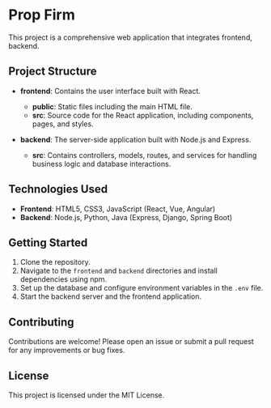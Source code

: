 # Prop Firm

This project is a comprehensive web application that integrates frontend, backend.

## Project Structure

- **frontend**: Contains the user interface built with React.
  - **public**: Static files including the main HTML file.
  - **src**: Source code for the React application, including components, pages, and styles.
  
- **backend**: The server-side application built with Node.js and Express.
  - **src**: Contains controllers, models, routes, and services for handling business logic and database interactions.


## Technologies Used

- **Frontend**: HTML5, CSS3, JavaScript (React, Vue, Angular)
- **Backend**: Node.js, Python, Java (Express, Django, Spring Boot)


## Getting Started

1. Clone the repository.
2. Navigate to the `frontend` and `backend` directories and install dependencies using npm.
3. Set up the database and configure environment variables in the `.env` file.
4. Start the backend server and the frontend application.

## Contributing

Contributions are welcome! Please open an issue or submit a pull request for any improvements or bug fixes.

## License

This project is licensed under the MIT License.
